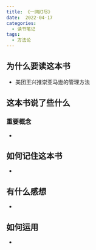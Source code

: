 ```yaml
---
title: 《一网打尽》
date:  2022-04-17
categories:
  - 读书笔记
tags:
  - 方法论
---
```


## 为什么要读这本书
- 美团王兴推崇亚马逊的管理方法

## 这本书说了些什么
### 重要概念
- 

## 如何记住这本书
- 

## 有什么感想
- 

## 如何运用
- 




